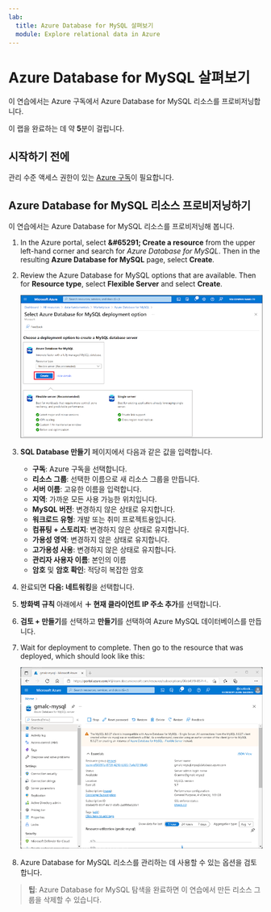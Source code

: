 ```yaml
---
lab:
  title: Azure Database for MySQL 살펴보기
  module: Explore relational data in Azure
---
```


# <a name="explore-azure-database-for-mysql"></a>Azure Database for MySQL 살펴보기

이 연습에서는 Azure 구독에서 Azure Database for MySQL 리소스를 프로비저닝합니다.

이 랩을 완료하는 데 약 **5**분이 걸립니다.

## <a name="before-you-start"></a>시작하기 전에

관리 수준 액세스 권한이 있는 [Azure 구독](https://azure.microsoft.com/free)이 필요합니다.

## <a name="provision-an-azure-database-for-mysql-resource"></a>Azure Database for MySQL 리소스 프로비저닝하기

이 연습에서는 Azure Database for MySQL 리소스를 프로비저닝해 봅니다.

1. In the Azure portal, select <bpt id="p1">**</bpt>&amp;#65291; Create a resource<ept id="p1">**</ept> from the upper left-hand corner and search for <bpt id="p2">*</bpt>Azure Database for MySQL<ept id="p2">*</ept>. Then in the resulting <bpt id="p1">**</bpt>Azure Database for MySQL<ept id="p1">**</ept> page, select <bpt id="p2">**</bpt>Create<ept id="p2">**</ept>.

1. Review the Azure Database for MySQL options that are available. Then for <bpt id="p1">**</bpt>Resource type<ept id="p1">**</ept>, select <bpt id="p2">**</bpt>Flexible Server<ept id="p2">**</ept> and select <bpt id="p3">**</bpt>Create<ept id="p3">**</ept>.

    ![Azure Database for MySQL 배포 옵션의 스크린샷](images/mysql-options.png)

1. **SQL Database 만들기** 페이지에서 다음과 같은 값을 입력합니다.
    - **구독**: Azure 구독을 선택합니다.
    - **리소스 그룹**: 선택한 이름으로 새 리소스 그룹을 만듭니다.
    - **서버 이름**: 고유한 이름을 입력합니다.
    - **지역**: 가까운 모든 사용 가능한 위치입니다.
    - **MySQL 버전**: 변경하지 않은 상태로 유지합니다.
    - **워크로드 유형**: 개발 또는 취미 프로젝트용입니다.
    - **컴퓨팅 + 스토리지**: 변경하지 않은 상태로 유지합니다.
    - **가용성 영역**: 변경하지 않은 상태로 유지합니다.
    - **고가용성 사용**: 변경하지 않은 상태로 유지합니다.
    - **관리자 사용자 이름**: 본인의 이름
    - **암호** 및 **암호 확인**: 적당히 복잡한 암호

1. 완료되면 **다음: 네트워킹**을 선택합니다.

1. **방화벽 규칙** 아래에서 **&#65291; 현재 클라이언트 IP 주소 추가**를 선택합니다.

1. **검토 + 만들기**를 선택하고 **만들기**를 선택하여 Azure MySQL 데이터베이스를 만듭니다.

1. Wait for deployment to complete. Then go to the resource that was deployed, which should look like this:

    ![Azure Database for MySQL 페이지를 보여 주는 Azure Portal의 스크린샷](images/mysql-portal.png)

1. Azure Database for MySQL 리소스를 관리하는 데 사용할 수 있는 옵션을 검토합니다.

> **팁**: Azure Database for MySQL 탐색을 완료하면 이 연습에서 만든 리소스 그룹을 삭제할 수 있습니다.
